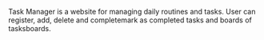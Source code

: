 Task Manager is a website for managing daily routines and tasks. User can register, add, delete and completemark as completed tasks and boards of tasksboards.
